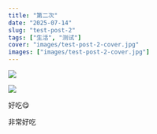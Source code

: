```yaml
---
title: "第二次"
date: "2025-07-14"
slug: "test-post-2"
tags: ["生活", "测试"]
cover: "images/test-post-2-cover.jpg"
images: ["images/test-post-2-cover.jpg"]
---
```

![](https://prod-files-secure.s3.us-west-2.amazonaws.com/112d0858-5090-4d34-a606-b75eb8d65fd2/112c6e9b-125a-4f71-a602-843170407767/1000201066.png?X-Amz-Algorithm=AWS4-HMAC-SHA256&X-Amz-Content-Sha256=UNSIGNED-PAYLOAD&X-Amz-Credential=ASIAZI2LB466Y2LQC6RY%2F20250724%2Fus-west-2%2Fs3%2Faws4_request&X-Amz-Date=20250724T144554Z&X-Amz-Expires=3600&X-Amz-Security-Token=IQoJb3JpZ2luX2VjEAQaCXVzLXdlc3QtMiJIMEYCIQDfGXu1mi13OP8H3CnmlU6zwoS8%2F0K5YNgbnOg3rhadgwIhAPJpJ%2BeGavKQvB3CyXLfSMQrO4sNeRlbroLKvIFeLIU5Kv8DCC0QABoMNjM3NDIzMTgzODA1Igz6uBuSQenOe7SZUFMq3ANmt%2FgXJ31zcMvAcgARR0%2F%2BK%2B0KgGc1FiFrjCk%2F%2B9YxvXRYbphsQGDaQ%2B6gumQCvj7kMCxd92a3i15ibwXu477FfYWEqFgMeuj2d5AcSMpS3HQmbY%2F6VHksWatz2cA4iiImsRYkID2ao4gHnpIQKLtx4idyVZIR1VFBKuxpIgFSVCCGTeghCM8AB4eYzOyK5uUcqdhJW5qTnSAap8DE7XU4BEJGgVFh%2Fx0zp3zm34b0%2Fr4jDzFK6hiPna%2B85q4STQhfxjzt5gsisea%2FjvFrVE%2FwoMA%2Bdz7MnUJnrmhn2QfpAG0wrW0jVL7lDaEOhN6MTCOt%2F5ucgtPVK7l78f9xz0HAPnduA9I%2FvIZefY1BHR7ns3bQXGd8jFvSULSKzGZiCO6uokH1A87wyZTNDpCnoPVY4rdQyfQnZU9bSlcdrkjdWbn47QHiZhyItJcMBWjzW%2BDO%2FsS%2BL7stRRbqHsyjEmvraOztz00I8vNrrzq01YKrU8D8V%2BoU9ple2v8l%2BNqeSN960xvnkKpgtuzTKt3n%2BofW4a%2FB%2Bvuq66fFN8%2Fkh8a%2FYoZP%2BT9s%2FZzHt1%2F%2BuS8BvhBYKTAYKrqSXkgwkuinag04CJ7v7lz7orxPksVdYp%2B%2FQQAEl%2FKtNW0oDSpkhTCHv4jEBjqkAeUzr2BnQS3yJS%2B%2FochQVhld01igOYdYGoBVsArMb%2BeZgnKZaArQfCNqZmTpuz6m8TY46K74xWlEoir6rH94Am1%2BMX4la6sySOFdLryZvlBn%2B5QoLyG7R6H4GkcRJjQ5yYzv0LHADqaiDKvnHbunxKrgspSGlsnkQiNSvfngzeckfWjvO%2BLjBTbDD8ijMReFXLkPkHrR%2BlYxPuNfBSFiRvnc%2B0Pc&X-Amz-Signature=8ed7120730596b9445d4c7378a33b953868af3ca188b5a1c30b49255efb0667a&X-Amz-SignedHeaders=host&x-amz-checksum-mode=ENABLED&x-id=GetObject)


![](https://prod-files-secure.s3.us-west-2.amazonaws.com/112d0858-5090-4d34-a606-b75eb8d65fd2/ed0ded8d-aaa6-4918-a222-3cffc3f3330b/1000201056.png?X-Amz-Algorithm=AWS4-HMAC-SHA256&X-Amz-Content-Sha256=UNSIGNED-PAYLOAD&X-Amz-Credential=ASIAZI2LB466Y2LQC6RY%2F20250724%2Fus-west-2%2Fs3%2Faws4_request&X-Amz-Date=20250724T144554Z&X-Amz-Expires=3600&X-Amz-Security-Token=IQoJb3JpZ2luX2VjEAQaCXVzLXdlc3QtMiJIMEYCIQDfGXu1mi13OP8H3CnmlU6zwoS8%2F0K5YNgbnOg3rhadgwIhAPJpJ%2BeGavKQvB3CyXLfSMQrO4sNeRlbroLKvIFeLIU5Kv8DCC0QABoMNjM3NDIzMTgzODA1Igz6uBuSQenOe7SZUFMq3ANmt%2FgXJ31zcMvAcgARR0%2F%2BK%2B0KgGc1FiFrjCk%2F%2B9YxvXRYbphsQGDaQ%2B6gumQCvj7kMCxd92a3i15ibwXu477FfYWEqFgMeuj2d5AcSMpS3HQmbY%2F6VHksWatz2cA4iiImsRYkID2ao4gHnpIQKLtx4idyVZIR1VFBKuxpIgFSVCCGTeghCM8AB4eYzOyK5uUcqdhJW5qTnSAap8DE7XU4BEJGgVFh%2Fx0zp3zm34b0%2Fr4jDzFK6hiPna%2B85q4STQhfxjzt5gsisea%2FjvFrVE%2FwoMA%2Bdz7MnUJnrmhn2QfpAG0wrW0jVL7lDaEOhN6MTCOt%2F5ucgtPVK7l78f9xz0HAPnduA9I%2FvIZefY1BHR7ns3bQXGd8jFvSULSKzGZiCO6uokH1A87wyZTNDpCnoPVY4rdQyfQnZU9bSlcdrkjdWbn47QHiZhyItJcMBWjzW%2BDO%2FsS%2BL7stRRbqHsyjEmvraOztz00I8vNrrzq01YKrU8D8V%2BoU9ple2v8l%2BNqeSN960xvnkKpgtuzTKt3n%2BofW4a%2FB%2Bvuq66fFN8%2Fkh8a%2FYoZP%2BT9s%2FZzHt1%2F%2BuS8BvhBYKTAYKrqSXkgwkuinag04CJ7v7lz7orxPksVdYp%2B%2FQQAEl%2FKtNW0oDSpkhTCHv4jEBjqkAeUzr2BnQS3yJS%2B%2FochQVhld01igOYdYGoBVsArMb%2BeZgnKZaArQfCNqZmTpuz6m8TY46K74xWlEoir6rH94Am1%2BMX4la6sySOFdLryZvlBn%2B5QoLyG7R6H4GkcRJjQ5yYzv0LHADqaiDKvnHbunxKrgspSGlsnkQiNSvfngzeckfWjvO%2BLjBTbDD8ijMReFXLkPkHrR%2BlYxPuNfBSFiRvnc%2B0Pc&X-Amz-Signature=d69ce73eb5a990e8e385bedc02768491ea44a7897c65bcedadde8a1705588a90&X-Amz-SignedHeaders=host&x-amz-checksum-mode=ENABLED&x-id=GetObject)


好吃😋


非常好吃

